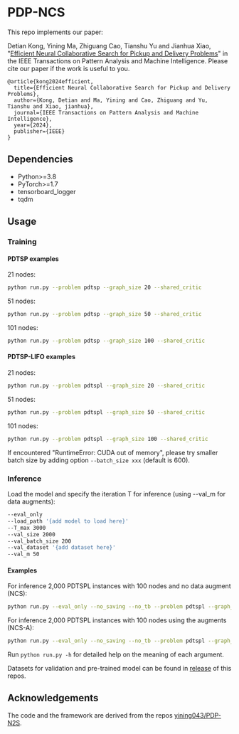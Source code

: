 # PDP-NCS

This repo implements our paper:

Detian Kong, Yining Ma, Zhiguang Cao, Tianshu Yu and Jianhua Xiao, "[Efficient Neural Collaborative Search for Pickup and Delivery Problems](https://www.researchgate.net/publication/383328030_Efficient_Neural_Collaborative_Search_for_Pickup_and_Delivery_Problems)" in the IEEE Transactions on Pattern Analysis and Machine Intelligence. Please cite our paper if the work is useful to you.

```
@article{kong2024efficient,
  title={Efficient Neural Collaborative Search for Pickup and Delivery Problems},
  author={Kong, Detian and Ma, Yining and Cao, Zhiguang and Yu, Tianshu and Xiao, jianhua},
  journal={IEEE Transactions on Pattern Analysis and Machine Intelligence},
  year={2024},
  publisher={IEEE}
}
``` 

## Dependencies
* Python>=3.8
* PyTorch>=1.7
* tensorboard_logger
* tqdm

## Usage

### Training

#### PDTSP examples

21 nodes:
```bash
python run.py --problem pdtsp --graph_size 20 --shared_critic
```

51 nodes:
```bash
python run.py --problem pdtsp --graph_size 50 --shared_critic
```

101 nodes:
```bash
python run.py --problem pdtsp --graph_size 100 --shared_critic
```

#### PDTSP-LIFO examples

21 nodes:
```bash
python run.py --problem pdtspl --graph_size 20 --shared_critic
```

51 nodes:
```bash
python run.py --problem pdtspl --graph_size 50 --shared_critic
```

101 nodes:
```bash
python run.py --problem pdtspl --graph_size 100 --shared_critic
```

If encountered "RuntimeError: CUDA out of memory", please try smaller batch size by adding option ```--batch_size xxx``` (default is 600).

### Inference

Load the model and specify the iteration T for inference (using --val_m for data augments):

```bash
--eval_only 
--load_path '{add model to load here}'
--T_max 3000 
--val_size 2000 
--val_batch_size 200 
--val_dataset '{add dataset here}' 
--val_m 50
```

#### Examples

For inference 2,000 PDTSPL instances with 100 nodes and no data augment (NCS):

```bash
python run.py --eval_only --no_saving --no_tb --problem pdtspl --graph_size 100 --val_m 1 --val_dataset './datasets/pdp_100.pkl' --load_path './pre-trained/ncs/pdtspl_100/epoch-198.pt' --val_size 2000 --val_batch_size 2000 --T_max 3000 --shared_critic
```

For inference 2,000 PDTSPL instances with 100 nodes using the augments (NCS-A):

```bash
python run.py --eval_only --no_saving --no_tb --problem pdtspl --graph_size 100 --val_m 50 --val_dataset './datasets/pdp_100.pkl' --load_path './pre-trained/ncs/pdtspl_100/epoch-198.pt' --val_size 2000 --val_batch_size 200 --T_max 3000 --shared_critic
```

Run ```python run.py -h``` for detailed help on the meaning of each argument.

Datasets for validation and pre-trained model can be found in [release](https://github.com/dtkon/PDP-NCS/releases) of this repos.

## Acknowledgements
The code and the framework are derived from the repos [yining043/PDP-N2S](https://github.com/yining043/PDP-N2S).
